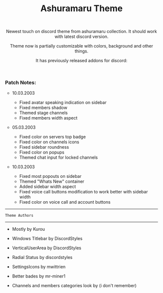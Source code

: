 <h1 align="center">Ashuramaru Theme</h1>
<br>
<p align="center">Newest touch on discord theme from ashuramaru collection. It should work with latest discord version.</p>
<p align="center">Theme now is partially customizable with colors, background and other things.</p>
<p align="center">It has previously released addons for discord:</p>
<br>
<h3 align="left">Patch Notes:</h3>
<ul style="list-style-type: circle;">
    <li>
        <p>10.03.2003</p>
        <ul style="list-style-type: circle;">
            <li>Fixed avatar speaking indication on sidebar</li>
            <li>Fixed members shadow</li>
            <li>Themed stage channels</li>
            <li>Fixed members width aspect</li>
        </ul>
    </li>
    <li>
        <p>05.03.2003</p>
        <ul style="list-style-type: circle;">
            <li>Fixed color on servers top badge</li>
            <li>Fixed color on channels icons</li>
            <li>Fixed sidebar roundness</li>
            <li>Fixed color on popups</li>
            <li>Themed chat input for locked channels</li>
        </ul>
    </li>
    <li>
        <p>10.03.2003</p>
        <ul style="list-style-type: circle;">
            <li>Fixed most popouts on sidebar</li>
            <li>Themed "Whats New" container</li>
            <li>Added sidebar width aspect</li>
            <li>Fixed voice call buttons modification to work better with sidebar width</li>
            <li>Fixed color on voice call and account buttons</li>
        </ul>
    </li>
</ul>

--------------------------------------------------------------------
	Theme Authors
--------------------------------------------------------------------
- Mostly
	by Kurou
	
- Windows Titlebar
	by DiscordStyles 
	
- VerticalUserArea
	by DiscordStyles 

- Radial Status
    by discordstyles

- SettingsIcons
    by mwittrien

- Better bades
    by mr-miner1

- Channels and members categories look
    by (i don't remember)
